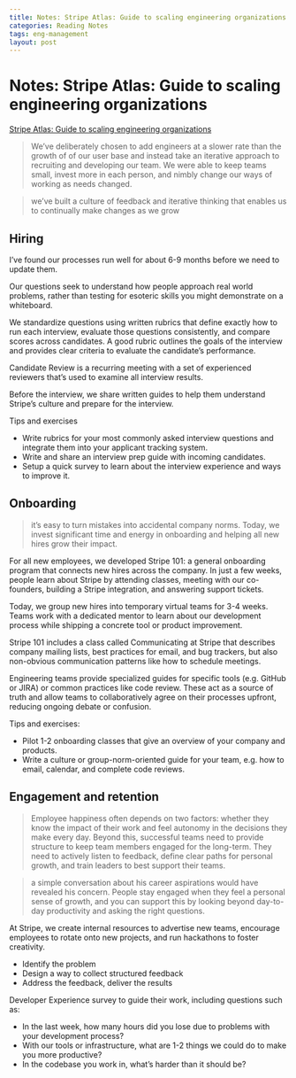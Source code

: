 ```yaml
---
title: Notes: Stripe Atlas: Guide to scaling engineering organizations
categories: Reading Notes
tags: eng-management
layout: post
---
```


# Notes: Stripe Atlas: Guide to scaling engineering organizations

[Stripe Atlas: Guide to scaling engineering organizations](https://stripe.com/atlas/guides/scaling-eng)

> We’ve deliberately chosen to add engineers at a slower rate than the growth of of our user base and instead take an iterative approach to recruiting and developing our team. We were able to keep teams small, invest more in each person, and nimbly change our ways of working as needs changed.

> we’ve built a culture of feedback and iterative thinking that enables us to continually make changes as we grow

## Hiring

I’ve found our processes run well for about 6-9 months before we need to update them.

Our questions seek to understand how people approach real world problems, rather than testing for esoteric skills you might demonstrate on a whiteboard. 

We standardize questions using written rubrics that define exactly how to run each interview, evaluate those questions consistently, and compare scores across candidates. A good rubric outlines the goals of the interview and provides clear criteria to evaluate the candidate’s performance.

Candidate Review is a recurring meeting with a set of experienced reviewers that’s used to examine all interview results.

Before the interview, we share written guides to help them understand Stripe’s culture and prepare for the interview. 

Tips and exercises

* Write rubrics for your most commonly asked interview questions and integrate them into your applicant tracking system.
* Write and share an interview prep guide with incoming candidates.
* Setup a quick survey to learn about the interview experience and ways to improve it.


## Onboarding

> it’s easy to turn mistakes into accidental company norms. Today, we invest significant time and energy in onboarding and helping all new hires grow their impact.

For all new employees, we developed Stripe 101: a general onboarding program that connects new hires across the company. In just a few weeks, people learn about Stripe by attending classes, meeting with our co-founders, building a Stripe integration, and answering support tickets. 

Today, we group new hires into temporary virtual teams for 3-4 weeks. Teams work with a dedicated mentor to learn about our development process while shipping a concrete tool or product improvement.

Stripe 101 includes a class called Communicating at Stripe that describes company mailing lists, best practices for email, and bug trackers, but also non-obvious communication patterns like how to schedule meetings. 

Engineering teams provide specialized guides for specific tools (e.g. GitHub or JIRA) or common practices like code review. These act as a source of truth and allow teams to collaboratively agree on their processes upfront, reducing ongoing debate or confusion. 

Tips and exercises:

* Pilot 1-2 onboarding classes that give an overview of your company and products.
* Write a culture or group-norm-oriented guide for your team, e.g. how to email, calendar, and complete code reviews.

## Engagement and retention
> Employee happiness often depends on two factors: whether they know the impact of their work and feel autonomy in the decisions they make every day. Beyond this, successful teams need to provide structure to keep team members engaged for the long-term. They need to actively listen to feedback, define clear paths for personal growth, and train leaders to best support their teams.

> a simple conversation about his career aspirations would have revealed his concern. People stay engaged when they feel a personal sense of growth, and you can support this by looking beyond day-to-day productivity and asking the right questions. 

At Stripe, we create internal resources to advertise new teams, encourage employees to rotate onto new projects, and run hackathons to foster creativity.

* Identify the problem
* Design a way to collect structured feedback
* Address the feedback, deliver the results

Developer Experience survey to guide their work, including questions such as:

* In the last week, how many hours did you lose due to problems with your development process?
* With our tools or infrastructure, what are 1-2 things we could do to make you more productive?
* In the codebase you work in, what’s harder than it should be?

